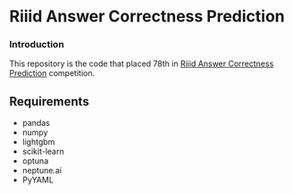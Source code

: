 # Riiid Answer Correctness Prediction
### Introduction
This repository is the code that placed 78th in [Riiid Answer Correctness Prediction](https://www.kaggle.com/c/riiid-test-answer-prediction) competition.

## Requirements
* pandas
* numpy
* lightgbm
* scikit-learn
* optuna
* neptune.ai
* PyYAML
